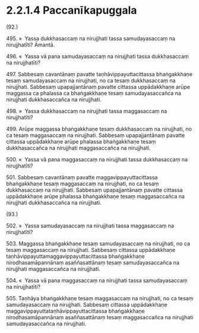 # 2.2.1.4 Paccanīkapuggala

(92.)

495\. »  Yassa dukkhasaccaṃ na nirujjhati tassa samudayasaccaṃ na nirujjhatīti? Āmantā.

496\. «  Yassa vā pana samudayasaccaṃ na nirujjhati tassa dukkhasaccaṃ na nirujjhatīti?

497\. Sabbesaṃ cavantānaṃ pavatte taṇhāvippayuttacittassa bhaṅgakkhaṇe tesaṃ samudayasaccaṃ na nirujjhati, no ca tesaṃ dukkhasaccaṃ na nirujjhati. Sabbesaṃ upapajjantānaṃ pavatte cittassa uppādakkhaṇe arūpe maggassa ca phalassa ca bhaṅgakkhaṇe tesaṃ samudayasaccañca na nirujjhati dukkhasaccañca na nirujjhati.

498\. »  Yassa dukkhasaccaṃ na nirujjhati tassa maggasaccaṃ na nirujjhatīti?

499\. Arūpe maggassa bhaṅgakkhaṇe tesaṃ dukkhasaccaṃ na nirujjhati, no ca tesaṃ maggasaccaṃ na nirujjhati. Sabbesaṃ upapajjantānaṃ pavatte cittassa uppādakkhaṇe arūpe phalassa bhaṅgakkhaṇe tesaṃ dukkhasaccañca na nirujjhati maggasaccañca na nirujjhati.

500\. «  Yassa vā pana maggasaccaṃ na nirujjhati tassa dukkhasaccaṃ na nirujjhatīti?

501\. Sabbesaṃ cavantānaṃ pavatte maggavippayuttacittassa bhaṅgakkhaṇe tesaṃ maggasaccaṃ na nirujjhati, no ca tesaṃ dukkhasaccaṃ na nirujjhati. Sabbesaṃ upapajjantānaṃ pavatte cittassa uppādakkhaṇe arūpe phalassa bhaṅgakkhaṇe tesaṃ maggasaccañca na nirujjhati dukkhasaccañca na nirujjhati.

(93.)

502\. »  Yassa samudayasaccaṃ na nirujjhati tassa maggasaccaṃ na nirujjhatīti?

503\. Maggassa bhaṅgakkhaṇe tesaṃ samudayasaccaṃ na nirujjhati, no ca tesaṃ maggasaccaṃ na nirujjhati. Sabbesaṃ cittassa uppādakkhaṇe taṇhāvippayuttamaggavippayuttacittassa bhaṅgakkhaṇe nirodhasamāpannānaṃ asaññasattānaṃ tesaṃ samudayasaccañca na nirujjhati maggasaccañca na nirujjhati.

504\. «  Yassa vā pana maggasaccaṃ na nirujjhati tassa samudayasaccaṃ na nirujjhatīti?

505\. Taṇhāya bhaṅgakkhaṇe tesaṃ maggasaccaṃ na nirujjhati, no ca tesaṃ samudayasaccaṃ na nirujjhati. Sabbesaṃ cittassa uppādakkhaṇe maggavippayuttataṇhāvippayuttacittassa bhaṅgakkhaṇe nirodhasamāpannānaṃ asaññasattānaṃ tesaṃ maggasaccañca na nirujjhati samudayasaccañca na nirujjhati.
